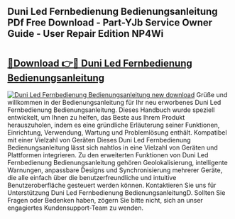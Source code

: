 ## Duni Led Fernbedienung Bedienungsanleitung PDf Free Download - Part-YJb Service Owner Guide - User Repair Edition NP4Wi

# <h2><a href="http://df35ruh.blite.top/?on=Duni+Led+Fernbedienung+Bedienungsanleitung">🔗Download 👉🔴 Duni Led Fernbedienung Bedienungsanleitung</a></h2>

[![Duni Led Fernbedienung Bedienungsanleitung new download](https://i.imgur.com/lujVjoI.png)](http://df35ruh.blite.top/?on=Duni+Led+Fernbedienung+Bedienungsanleitung)
Grüße und willkommen in der Bedienungsanleitung für Ihr neu erworbenes Duni Led Fernbedienung Bedienungsanleitung. Dieses Handbuch wurde speziell entwickelt, um Ihnen zu helfen, das Beste aus Ihrem Produkt herauszuholen, indem es eine gründliche Erläuterung seiner Funktionen, Einrichtung, Verwendung, Wartung und Problemlösung enthält. Kompatibel mit einer Vielzahl von Geräten Dieses Duni Led Fernbedienung Bedienungsanleitung lässt sich nahtlos in eine Vielzahl von Geräten und Plattformen integrieren. Zu den erweiterten Funktionen von Duni Led Fernbedienung Bedienungsanleitung gehören Geolokalisierung, intelligente Warnungen, anpassbare Designs und Synchronisierung mehrerer Geräte, die alle einfach über die benutzerfreundliche und intuitive Benutzeroberfläche gesteuert werden können. Kontaktieren Sie uns für Unterstützung Duni Led Fernbedienung BedienungsanleitungD. Sollten Sie Fragen oder Bedenken haben, zögern Sie bitte nicht, sich an unser engagiertes Kundensupport-Team zu wenden.
